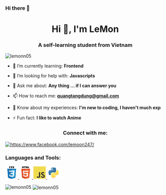 ### Hi there 👋

<!--
**Lemonn05/Lemonn05** is a ✨ _special_ ✨ repository because its `README.md` (this file) appears on your GitHub profile.

Here are some ideas to get you started:

- 🔭 I’m currently working on ...
- 🌱 I’m currently learning ...
- 👯 I’m looking to collaborate on ...
- 🤔 I’m looking for help with ...
- 💬 Ask me about ...
- 📫 How to reach me: ...
- 😄 Pronouns: ...
- ⚡ Fun fact: ...
-->


<h1 align="center">Hi 👋, I'm LeMon</h1>
<h3 align="center">A self-learning student from Vietnam</h3>

<p align="left"> <img src="https://komarev.com/ghpvc/?username=lemonn05&label=Profile%20views&color=0e75b6&style=flat" alt="lemonn05" /> </p>


- 🌱 I’m currently learning: **Frontend**

- 🤝 I’m looking for help with: **Javascripts**

- 💬 Ask me about: **Any thing ... if I can answer you**

- 📫 How to reach me: **quangtangdung@gmail.com**

- 📄 Know about my experiences: **I'm new to coding, I haven't much exp**

- ⚡ Fun fact: **I like to watch Anime**

<h3 align="center">Connect with me:</h3>
<p align="left">
<a href="https://fb.com/https://www.facebook.com/lemoon247/" target="blank"><img align="center" src="https://raw.githubusercontent.com/rahuldkjain/github-profile-readme-generator/master/src/images/icons/Social/facebook.svg" alt="https://www.facebook.com/lemoon247/" height="30" width="40" /></a>
</p>

<h3 align="left">Languages and Tools:</h3>
<p align="left"> <a href="https://www.w3schools.com/css/" target="_blank" rel="noreferrer"> <img src="https://raw.githubusercontent.com/devicons/devicon/master/icons/css3/css3-original-wordmark.svg" alt="css3" width="40" height="40"/> </a> <a href="https://www.w3.org/html/" target="_blank" rel="noreferrer"> <img src="https://raw.githubusercontent.com/devicons/devicon/master/icons/html5/html5-original-wordmark.svg" alt="html5" width="40" height="40"/> </a> <a href="https://developer.mozilla.org/en-US/docs/Web/JavaScript" target="_blank" rel="noreferrer"> <img src="https://raw.githubusercontent.com/devicons/devicon/master/icons/javascript/javascript-original.svg" alt="javascript" width="40" height="40"/> </a> <a href="https://www.python.org" target="_blank" rel="noreferrer"> <img src="https://raw.githubusercontent.com/devicons/devicon/master/icons/python/python-original.svg" alt="python" width="40" height="40"/> </a> </p>
<p><img align="left" src="https://github-readme-stats.vercel.app/api/top-langs?username=lemonn05&show_icons=true&locale=en&layout=compact&theme=radical" alt="lemonn05" /></p>
<p>&nbsp;<img align="center" src="https://github-readme-stats.vercel.app/api?username=lemonn05&show_icons=true&locale=en&theme=radical" alt="lemonn05" width ="420"  /></p>

